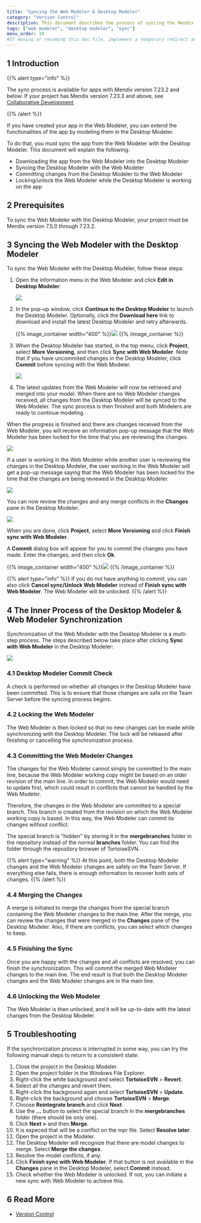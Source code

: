 ```yaml
---
title: "Syncing the Web Modeler & Desktop Modeler"
category: "Version Control"
description: This document describes the process of syncing the Mendix Web Modeler and the Mendix Desktop Modeler.
tags: ["web modeler", "desktop modeler", "sync"]
menu_order: 10
#If moving or renaming this doc file, implement a temporary redirect and let the respective team know they should update the URL in the product. See Mapping to Products for more details.
---
```


## 1 Introduction

{{% alert type="info" %}}

The sync process is available for apps with Mendix version 7.23.2 and below. If your project has Mendix version 7.23.3 and above, see [Collaborative Development](collaborative-development).

{{% /alert %}}

If you have created your app in the Web Modeler, you can extend the functionalities of the app by modeling them in the Desktop Modeler.

To do that, you must sync the app from the Web Modeler with the Desktop Modeler. This document will explain the following:

* Downloading the app from the Web Modeler into the Desktop Modeler
* Syncing the Desktop Modeler with the Web Modeler
* Committing changes from the Desktop Modeler to the Web Modeler
* Locking/unlock the Web Modeler while the Desktop Modeler is working on the app

## 2 Prerequisites

To sync the Web Modeler with the Desktop Modeler, your project must be Mendix version 7.5.0 through 7.23.2. 

## 3 Syncing the Web Modeler with the Desktop Modeler

To sync the Web Modeler with the Desktop Modeler, follow these steps:

1.  Open the information menu in the Web Modeler and click **Edit in Desktop Modeler**:

    ![](attachments/sync-webmodeler-desktopmodeler/info-menu.png)

2.  In the pop-up window, click **Continue to the Desktop Modeler** to launch the Desktop Modeler. Optionally, click the **Download here** link to download and install the latest Desktop Modeler and retry afterwards.

    {{% image_container width="400" %}}![](attachments/sync-webmodeler-desktopmodeler/notification.png)
    {{% /image_container %}}

3.  When the Desktop Modeler has started, in the top menu, click **Project**, select **More Versioning**, and then click **Sync with Web Modeler**.  Note that if you have uncommited changes in the Desktop Modeler, click **Commit** before syncing with the Web Modeler.

    ![](attachments/sync-webmodeler-desktopmodeler/sync-with-wm-option.png)

4. The latest updates from the Web Modeler will now be retrieved and merged into your model. When there are no Web Modeler changes received, all changes from the Desktop Modeler will be synced to the Web Modeler. The sync process is then finished and both Modelers are ready to continue modeling.

When the progress is finished and there are changes received from the Web Modeler, you will receive an information pop-up message that the Web Modeler has been locked for the time that you are reviewing the changes.

![](attachments/sync-webmodeler-desktopmodeler/information-dialog.png)

If a user is working in the Web Modeler while another user is reviewing the changes in the Desktop Modeler, the user working in the Web Modeler will get a pop-up message saying that the Web Modeler has been locked for the time that the changes are being reviewed in the Desktop Modeler.

![](attachments/sync-webmodeler-desktopmodeler/information-pop-up-dialog.png)

You can now review the changes and any merge conflicts in the **Changes** pane in the Desktop Modeler.

![](attachments/sync-webmodeler-desktopmodeler/changes-panel.png)

When you are done, click **Project**, select **More Versioning** and click **Finish sync with Web Modeler**.

A **Commit** dialog box will appear for you to commit the changes you have made. Enter the changes, and then click **Ok**.

{{% image_container width="400" %}}![](attachments/sync-webmodeler-desktopmodeler/commit-dialog.png)
{{% /image_container %}}

{{% alert type="info" %}}
If you do not have anything to commit, you can also click **Cancel sync/Unlock Web Modeler** instead of **Finish sync with Web Modeler**. The Web Modeler will be unlocked.
{{% /alert %}}

## 4 The Inner Process of the Desktop Modeler & Web Modeler Synchronization

Synchronization of the Web Modeler with the Desktop Modeler is a multi-step process. The steps described below take place after clicking **Sync with Web Modeler** in the Desktop Modeler:

![](attachments/sync-webmodeler-desktopmodeler/sync-with-wm.png)

### 4.1 Desktop Modeler Commit Check

A check is performed on whether all changes in the Desktop Modeler have been committed. This is to ensure that those changes are safe on the Team Server before the syncing process begins.

### 4.2 Locking the Web Modeler

The Web Modeler is then locked so that no new changes can be made while synchronizing with the Desktop Modeler. The lock will be released after finishing or cancelling the synchronization process.

### 4.3 Committing the Web Modeler Changes

The changes for the Web Modeler cannot simply be committed to the main line, because the Web Modeler working copy might be based on an older revision of the main line. In order to commit, the Web Modeler would need to update first, which could result in conflicts that cannot be handled by the Web Modeler.

Therefore, the changes in the Web Modeler are committed to a special branch. This branch is created from the revision on which the Web Modeler working copy is based. In this way, the Web Modeler can commit its changes without conflict.

The special branch is "hidden" by storing it in the **mergebranches** folder in the repository instead of the normal **branches** folder. You can find the folder through the repository browser of TortoiseSVN.

{{% alert type="warning" %}}
At this point, both the Desktop Modeler changes and the Web Modeler changes are safely on the Team Server. If everything else fails, there is enough information to recover both sets of changes.
{{% /alert %}}

### 4.4 Merging the Changes

A merge is initiated to merge the changes from the special branch containing the Web Modeler changes to the main line. After the merge, you can review the changes that were merged in the **Changes** pane of the Desktop Modeler. Also, if there are conflicts, you can select which changes to keep.

### 4.5 Finishing the Sync

Once you are happy with the changes and all conflicts are resolved, you can finish the synchronization. This will commit the merged Web Modeler changes to the main line. The end result is that both the Desktop Modeler changes and the Web Modeler changes are in the main line.

### 4.6 Unlocking the Web Modeler

The Web Modeler is then unlocked, and it will be up-to-date with the latest changes from the Desktop Modeler.

## 5 Troubleshooting

If the synchronization process is interrupted in some way, you can try the following manual steps to return to a consistent state:

1. Close the project in the Desktop Modeler.
2. Open the project folder in the Windows File Explorer.
3. Right-click the white background and select **TortoiseSVN** > **Revert**.
4. Select all the changes and revert them.
5. Right-click the background again and select **TortoiseSVN** > **Update**.
6. Right-click the background and choose **TortoiseSVN** > **Merge**.
7. Choose **Reintegrate branch** and click **Next**.
8. Use the **...** button to select the special branch in the **mergebranches** folder (there should be only one).
9. Click **Next >** and then **Merge**.
10. It is expeced that will be a conflict on the *mpr* file. Select **Resolve later**.
11. Open the project in the Modeler.
12. The Desktop Modeler will recognize that there are model changes to merge. Select **Merge the changes**.
13. Resolve the model conflicts, if any.
14. Click **Finish sync with Web Modeler**. If that button is not available in the **Changes** pane in the Desktop Modeler, select **Commit** instead.
15. Check whether the Web Modeler is unlocked. If not, you can initiate a new sync with Web Modeler to achieve this.

## 6 Read More

* [Version Control](version-control)

